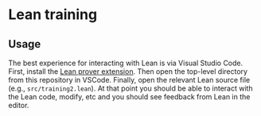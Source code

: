 # Lean training

## Usage

The best experience for interacting with Lean is via Visual Studio Code.
First, install the [Lean prover extension](https://marketplace.visualstudio.com/items?itemName=jroesch.lean).
Then open the top-level directory from this repository in VSCode.
Finally, open the relevant Lean source file (e.g., `src/training2.lean`).
At that point you should be able to interact with the Lean code, modify, etc and you should see feedback from Lean in the editor.
